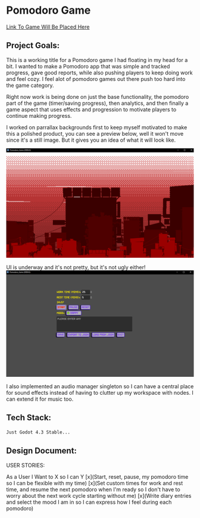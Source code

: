 # Pomodoro Game

[Link To Game Will Be Placed Here](rstredytd)

## Project Goals: 

This is a working title for a Pomodoro game I had floating in my head for a bit. I wanted to make a Pomodoro app that was simple and tracked progress, gave good reports, while also pushing players to keep doing work and feel cozy. I feel alot of pomodoro games out there push too hard into the game category. 

Right now work is being done on just the base functionality, the pomodoro part of the game (timer/saving progress), then analytics, and then finally a game aspect that uses effects and progression to motivate players to continue making progress. 

I worked on parrallax backgrounds first to keep myself motivated to make this a polished product, you can see a preview below, well it won't move since it's a still image. But it gives you an idea of what it will look like.

![Pomodoro-Parrallax](git_images/parrallax.PNG)

UI is underway and it's not pretty, but it's not ugly either!
![Early-GUI](git_images/earlyGUI.PNG)

I also implemented an audio manager singleton so I can have a central place for sound effects instead of having to clutter up my workspace with nodes. I can extend it for music too.

## Tech Stack:
```bash
Just Godot 4.3 Stable...
```
## Design Document:

USER STORIES:

As a User I Want to X so I can Y
[x](Start, reset, pause, my pomodoro time so I can be flexible with my time)
[x](Set custom times for work and rest time, and resume the next pomodoro when I'm ready so I don't have to worry about the next work cycle starting without me)
[x](Write diary entries and select the mood I am in so I can express how I feel during each pomodoro)
[]()
[]()
[]()
[]()
[]()


